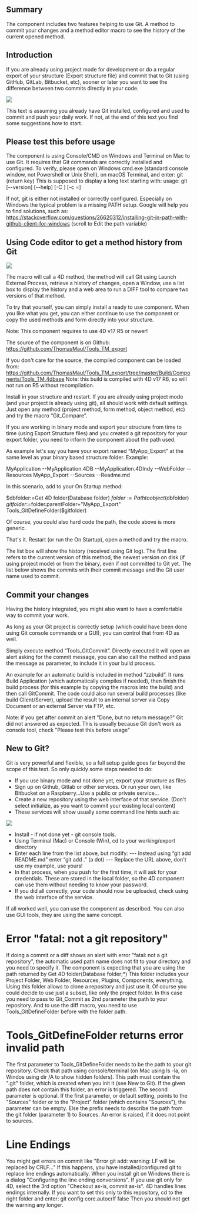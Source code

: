 ## Summary

The component includes two features helping to use Git. A method to commit your changes and a method editor macro to see the history of the current opened method.

## Introduction

If you are already using project mode for development or do a regular export of your structure (Export structure file) and commit that to Git (using GitHub, GitLab, Bitbucket, etc), sooner or later you want to see the difference between two commits directly in your code.

<img src="https://github.com/ThomasMaul/Tools_TM_export/blob/master/Documentation/Diffexample.png" />

This text is assuming you already have Git installed, configured and used to commit and push your daily work. If not, at the end of this text you find some suggestions how to start.

## Please test this before usage

The component is using Console/CMD on Windows and Terminal on Mac to use Git. It requires that Git commands are correctly installed and configured.
To verify, please open on Windows cmd.exe (standard console window, not Powershell or Unix Shell), on macOS Terminal, and enter: git (return key)
This is supposed to display a long text starting with:
usage: git [--version] [--help] [-C <path>] [-c <name>=<value>]

If not, git is either not installed or correctly configured.
Especially on Windows the typical problem is a missing PATH setup.
Google will help you to find solutions, such as:
https://stackoverflow.com/questions/26620312/installing-git-in-path-with-github-client-for-windows
(scroll to Edit the path variable)

## Using Code editor to get a method history from Git

<img src="https://github.com/ThomasMaul/Tools_TM_export/blob/master/Documentation/Macro.png" />

The macro will call a 4D method, the method will call Git using Launch External Process, retrieve a history of changes, open a Window, use a list box to display the history and a web area to run a DIFF tool to compare two versions of that method.


To try that yourself, you can simply install a ready to use component. When you like what you get, you can either continue to use the component or copy the used methods and form directly into your structure.

Note: This component requires to use 4D v17 R5 or newer!

The source of the component is on Github: https://github.com/ThomasMaul/Tools_TM_export

If you don't care for the source, the compiled component can be loaded from:
https://github.com/ThomasMaul/Tools_TM_export/tree/master/Build/Components/Tools_TM.4dbase
Note: this build is compiled with 4D v17 R6, so will not run on R5 without recompilation.

Install in your structure and restart. If you are already using project mode (and your project is already using git), all should work with default settings. Just open any method (project method, form method, object method, etc) and try the macro “Git_Compare”.

If you are working in binary mode and export your structure from time to time (using Export Structure files) and you created a git repository for your export folder, you need to inform the component about the path used.

As example let's say you have your export named “MyApp_Export” at the same level as your binary based structure folder. Example:

MyApplication
--MyApplication.4DB
--MyApplication.4DIndy
--WebFolder
--Resources
MyApp_Export
--Sources
--Readme.md

In this scenario, add to your On Startup method:

$dbfolder:=Get 4D folder(Database folder)
$folder:=Path to object($dbfolder)
$gitfolder:=$folder.parentFolder+"MyApp_Export"
Tools_GitDefineFolder($gitfolder)

Of course, you could also hard code the path, the code above is more generic.

That's it. Restart (or run the On Startup), open a method and try the macro.

The list box will show the history (received using Git log).
The first line refers to the current version of this method, the newest version on disk (if using project mode) or from the binary, even if not committed to Git yet. 
The list below shows the commits with their commit message and the Git user name used to commit.

## Commit your changes

Having the history integrated, you might also want to have a comfortable way to commit your work.

As long as your Git project is correctly setup (which could have been done using Git console commands or a GUI), you can control that from 4D as well.

Simply execute method “Tools_GitCommit”. Directly executed it will open an alert asking for the commit message, you can also call the method and pass the message as parameter, to include it in your build process.

An example for an automatic build is included in method “zzbuild”. It runs Build Application (which automatically compiles if needed), then finish the build process (for this example by copying the macros into the build) and then call GitCommit.
The code could also run several build processes (like build Client/Server), upload the result to an internal server via Copy Document or an external Server via FTP, etc.

Note: if you get after commit an alert "Done, but no return message?" Git did not answered as expected. This is usually because Git don't work as console tool, check "Please test this before usage" 


## New to Git?

Git is very powerful and flexible, so a full setup guide goes far beyond the scope of this text.
So only quickly some steps needed to do:
-	If you use binary mode and not done yet, export your structure as files
-	Sign up on Github, Gitlab or other services. Or run your own, like Bitbucket on a Raspberry...Use a public or private service…
-	Create a new repository using the web interface of that service. (Don't select initialize, as you want to commit your existing local content)
-	These services will show usually some command line hints such as:
<img src="https://github.com/ThomasMaul/Tools_TM_export/blob/master/Documentation/newrepository.png" />

-	Install - if not done yet - git console tools.
-	Using Terminal (Mac) or Console (Win), cd to your working/export directory
-	Enter each line from the list above, but modify:
---	Instead using “git add README.md” enter “git add .” (a dot)
---	Replace the URL above, don't use my example, use yours!
-	In that process, when you push for the first time, it will ask for your credentials. These are stored in the local folder, so the 4D component can use them without needing to know your password.
-	If you did all correctly, your code should now be uploaded, check using the web interface of the service.

If all worked well, you can use the component as described. 
You can also use GUI tools, they are using the same concept. 

# Error "fatal: not a git repository"

If doing a commit or a diff shows an alert with error "fatal: not a git repository", the automatic used path name does not fit to your directory and you need to specify it.
The component is expecting that you are using the path returned by Get 4D folder(Database folder;*)
This folder includes your Project Folder, Web Folder, Resources, Plugins, Components, everything.
Using this folder allows to clone a repository and just use it.
Of course you could decide to use just a subset, like only the project folder.
In this case you need to pass to Git_Commit as 2nd parameter the path to your repository.
And to use the diff macro, you need to use Tools_GitDefineFolder before with the folder path.

# Tools_GitDefineFolder returns error invalid path

The first parameter to Tools_GitDefineFolder needs to be the path to your git repository. Check that path using console/terminal (on Mac using ls -la, on Windos using dir /A to show hidden folders). This path must contain the ".git" folder, which is created when you init it (see New to Git).
If the given path does not contain this folder, an error is triggered.
The second parameter is optional. If the first parameter, or default setting, points to the "Sources" folder or to the "Project" folder (which contains "Sources"), the parameter can be empty. Else the prefix needs to describe the path from the git folder (parameter 1) to Sources. An error is raised, if it does not point to sources.

# Line Endings
You might get errors on commit like "Error git add: warning: LF will be replaced by CRLF..."
If this happens, you have installed/configured git to replace line endings automatically.
When you install git on Windows there is a dialog "Configuring the line ending conversions". If you use git only for 4D, select the 3rd option "Checkout as-is, commit as-is". 4D handles lines endings internally.
If you want to set this only to this repository, cd to the right folder and enter:
git config core.autocrlf false
Then you should not get the warning any longer.